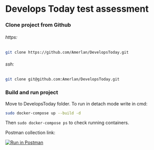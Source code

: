 # Develops Today test assessment

### Clone project from Github

###### https:
```sh
git clone https://github.com/Amerlan/DevelopsToday.git
```
###### ssh:
```sh 
git clone git@github.com:Amerlan/DevelopsToday.git
```

### Build and run project
Move to DevelopsToday folder. To run in detach mode write in cmd:
```sh
sudo docker-compose up --build -d
```

Then ```sudo docker-compose ps``` to check running containers.

Postman collection link:

[![Run in Postman](https://run.pstmn.io/button.svg)](https://app.getpostman.com/run-collection/14280507-d52b1670-5f77-436f-a28b-c42d02ed8c06?action=collection%2Ffork&collection-url=entityId%3D14280507-d52b1670-5f77-436f-a28b-c42d02ed8c06%26entityType%3Dcollection%26workspaceId%3D9d321dc7-0983-49aa-896d-662e8e2fd005)
